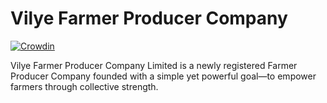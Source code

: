 # Vilye Farmer Producer Company

[![Crowdin](https://badges.crowdin.net/vilyefpc-website/localized.svg)](https://crowdin.com/project/vilyefpc-website)

Vilye Farmer Producer Company Limited is a newly registered Farmer Producer Company founded with a simple yet powerful goal—to empower farmers through collective strength.
